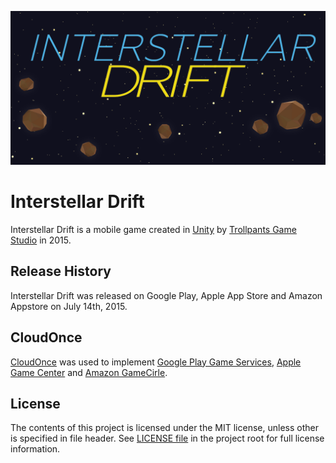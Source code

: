 ![feature](FeatureGraphic.png)

# Interstellar Drift
Interstellar Drift is a mobile game created in [Unity](https://unity.com/) by [Trollpants Game Studio](https://github.com/Trollpants) in 2015.

## Release History
Interstellar Drift was released on Google Play, Apple App Store and Amazon Appstore on July 14th, 2015.

## CloudOnce
[CloudOnce](https://github.com/CloudOnce) was used to implement [Google Play Game Services](https://developers.google.com/games/services/), [Apple Game Center](https://developer.apple.com/game-center/) and [Amazon GameCirle](https://developer.amazon.com/gamecircle).

## License
The contents of this project is licensed under the MIT license, unless other is specified in file header. See [LICENSE file](./LICENSE) in the project root for full license information.
